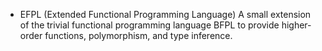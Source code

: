 + EFPL (Extended Functional Programming Language)
A small extension of the trivial functional programming language BFPL to provide higher-order functions, polymorphism, and type inference.